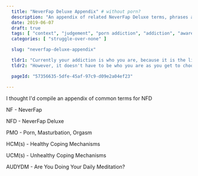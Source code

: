 ```yaml
---
  title: "NeverFap Deluxe Appendix" # without porn?
  description: "An appendix of related NeverFap Deluxe terms, phrases and lingo."
  date: 2019-06-07
  draft: true
  tags: [ "context", "judgement", "porn addiction", "addiction", "awareness", "awareness exercises", "perspective", "nofap", "neverfap", "neverfap deluxe" ]
  categories: [ "struggle-over-none" ]

  slug: "neverfap-deluxe-appendix"

  tldr1: "Currently your addiction is who you are, because it is the life you currently live."
  tldr2: "However, it doesn't have to be who you are as you get to choose who you want to be through your actions."

  pageId: "57356635-5dfe-45af-97c9-d09e2a04ef23"

---
```


I thought I'd compile an appendix of common terms for NFD 

NF - NeverFap

NFD - NeverFap Deluxe

PMO - Porn, Masturbation, Orgasm

HCM(s) - Healthy Coping Mechanisms

UCM(s) - Unhealthy Coping Mechanisms

AUDYDM - Are You Doing Your Daily Meditation?

<!--
{{< hr3 "Of course, these outcomes are only possible given one very important aspect that most people overlook." >}} -->



<!--

So let's get back to basics and talk about what "functioning effectively" actually means.

It means doing things which are counter-productive to your growth as a human being. It means going against  -->

